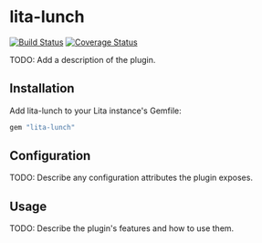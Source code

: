 # lita-lunch

[![Build Status](https://travis-ci.org/neilang/lita-lunch.png?branch=master)](https://travis-ci.org/neilang/lita-lunch)
[![Coverage Status](https://coveralls.io/repos/neilang/lita-lunch/badge.png)](https://coveralls.io/r/neilang/lita-lunch)

TODO: Add a description of the plugin.

## Installation

Add lita-lunch to your Lita instance's Gemfile:

``` ruby
gem "lita-lunch"
```

## Configuration

TODO: Describe any configuration attributes the plugin exposes.

## Usage

TODO: Describe the plugin's features and how to use them.
